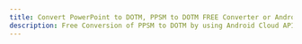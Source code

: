 ---title: Convert PowerPoint to DOTM, PPSM to DOTM FREE Converter or Android SDKdescription: Free Conversion of PPSM to DOTM by using Android Cloud APIs & SDKs. Also Create, Edit & Render Microsoft Word & OpenOffice documents in the Cloud.---